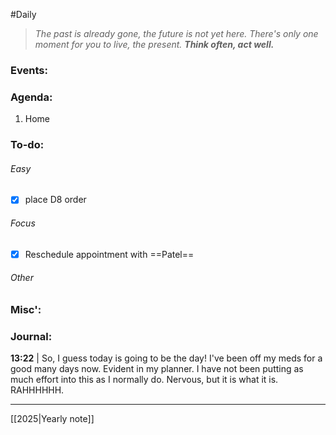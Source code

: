#Daily
>*The past is already gone, the future is not yet here. There's only one moment for you to live, the present.*
>***Think often, act well.***
### Events:

### Agenda:
1. Home
### To-do:
###### Easy
- [x] place D8 order
###### Focus
- [x] Reschedule appointment with ==Patel==
###### Other
### Misc':

### Journal:
**13:22** | So, I guess today is going to be the day! I've been off my meds for a good many days now. Evident in my planner. I have not been putting as much effort into this as I normally do. Nervous, but it is what it is. RAHHHHHH.

---
[[2025|Yearly note]]